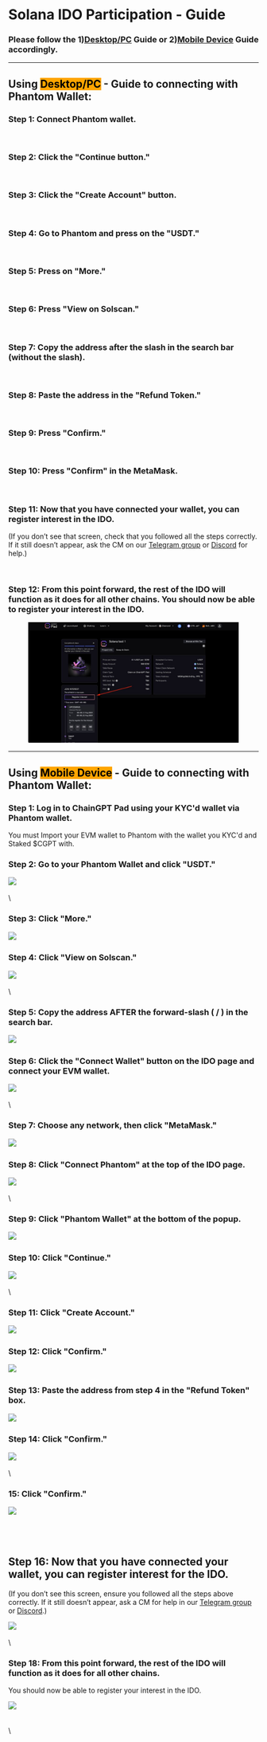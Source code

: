 # Solana IDO Participation - Guide

### **Please follow the 1)**[**Desktop/PC**](solana-ido-participation-guide.md#using-desktop-pc-guide-to-connecting-with-phantom-wallet) **Guide or  2)**[**Mobile Device**](solana-ido-participation-guide.md#using-mobile-device-guide-to-connecting-with-phantom-wallet) **Guide accordingly.**



***

## Using <mark style="background-color:orange;">Desktop/PC</mark> -  Guide to connecting with Phantom Wallet:

### Step 1: Connect Phantom wallet.

<div align="left">

<figure><img src="https://lh7-rt.googleusercontent.com/docsz/AD_4nXcdCl_1ZMN9CQD1UaWfCiqLS53lr1SlmIzBaVGkvn4xuIbD42klMX-L0U3Q946k3doKa58YNm7TYGO0_TeBUXPLwF550EYQx3IeI8xntEpeiH169y9JTbc6KeDBy6Un2VzWjk09XGwdbWv67Sw8SrboqaPP?key=pJ11xngXYM0Ts19dj4Ieug" alt=""><figcaption></figcaption></figure>

</div>

### &#x20;Step 2: Click the "Continue button."

<div align="left">

<figure><img src="https://lh7-rt.googleusercontent.com/docsz/AD_4nXfT-rZSy88zvafYcnMlm6V6gtcQ7xVs6tGXzpnUxJWXmCYFxjLZYDc3GP3cRyQ2lViro0SFbm80EpE5LADCzNUaybk1cXXddn-oXnRAKBOHaJI4Gy-XIZey39ohnKRW4CctfcZ3lI0wfq9xEiQbkJoGmhU?key=pJ11xngXYM0Ts19dj4Ieug" alt=""><figcaption></figcaption></figure>

</div>



### Step 3: Click the "Create Account" button.

<div align="left">

<figure><img src="https://lh7-rt.googleusercontent.com/docsz/AD_4nXfsMruwYZ1vR8SGT4kXo0QKsK0fbvgOLFFy29-3JljciA97MsYI7ScAgvA5PEYkmg5GTxlToybiFccrI7ESMrCsfAAoBpm5XuKDnlMkvjFE-1lcbsXTdicpx6sU8-oOaCGCVLtxeBUTo4pkKw89sgmjvYNn?key=pJ11xngXYM0Ts19dj4Ieug" alt=""><figcaption></figcaption></figure>

</div>

### &#x20;Step 4: Go to Phantom and press on the "USDT."

<div align="left">

<figure><img src="https://lh7-rt.googleusercontent.com/docsz/AD_4nXd1YLplQ4bEmkLmNB3YMn4BBz5ufmwdn7AR4Jlj28ApzXAH4cJmyEqUm4P7-1kH-TnVuamVRgluZPQxsqkvAhs_GsPh8D0WBSOt45KDDSnx9NbowzQKKgzRMF4L-Y5BeZzwdtIx7NL9OhmllNnOqzGj3x7F?key=pJ11xngXYM0Ts19dj4Ieug" alt=""><figcaption></figcaption></figure>

</div>



### Step 5: Press on "More."

<div align="left">

<figure><img src="https://lh7-rt.googleusercontent.com/docsz/AD_4nXfa6O2rdA4mjVn9Kz3TJ00Jvnwca2RR5bY3CW95vqxxnLqhzSy1XXNfrBxCH2wG9dxHx9m0a7cdAPrJ--YEjYEGFtoL6AYcuZgZE8dlO_X_v6R6KeV_XDdipusMsm6x-rW8sMA6nsDtEbo0JNKhZzVP4l4?key=pJ11xngXYM0Ts19dj4Ieug" alt=""><figcaption></figcaption></figure>

</div>



### Step 6: Press "View on Solscan."

<div align="left">

<figure><img src="https://lh7-rt.googleusercontent.com/docsz/AD_4nXcoxZo4hv79aO1bZjIQyjDFXbDhIx8-7hJ_FGfBeNW94MWcRC-_RkcejApc0VggEmCMV9BVnbuOlR0-XiA3P6K1OhN0BNK4cjXV_VUn8NDlRiG3xxtmCiUbkK1w4yVJco8f5j5695qIClC8IyzIwDVA8RE-?key=pJ11xngXYM0Ts19dj4Ieug" alt=""><figcaption></figcaption></figure>

</div>



### Step 7: Copy the address after the slash in the search bar (without the slash).

<div align="left">

<figure><img src="https://lh7-rt.googleusercontent.com/docsz/AD_4nXdcCicd1mMNScrRz01LQGAgRdxg3GErBD2Zruzs4ojf5n_opDKKUXEw-QrJ2GI8FYcjDOL2wemruVgR4HnDL6WcciEVi-dHNNnp8yOxLW9dxIyjuVXSkAgafYFz7cOg0yXbxZ4We2dPEFaaT-qqUD6u09iw?key=pJ11xngXYM0Ts19dj4Ieug" alt=""><figcaption></figcaption></figure>

</div>



### Step 8: Paste the address in the "Refund Token."

<div align="left">

<figure><img src="https://lh7-rt.googleusercontent.com/docsz/AD_4nXdUFICyzqK90NwSUeHYeicRbUYJaKGIoO7tW4j7JA-cK3NIvkS1BF4WwVm63Wf-unn0Kw23b2o-BySQeIC-DcjK2tbHPIktZ1woA7CBHosmgzUqZncLNh3rD0GLN5SoqkXQfLcPmhnPoDiZvPeSiHnM9xVH?key=pJ11xngXYM0Ts19dj4Ieug" alt=""><figcaption></figcaption></figure>

</div>



### Step 9: Press "Confirm."

<div align="left">

<figure><img src="https://lh7-rt.googleusercontent.com/docsz/AD_4nXcYr378rkKqruXyq5jSLt0CTBfXIST57TVqVijUAplzWol9Qo0AsRUeKRbJzXl69so5BieGWX4-PoqDLPlFJEfltQb1ksPQsdDJP4kytvQoEyOoNLGrvrjAD1He00I1HwVqnekxWBK3hnmbjxrmgQGeloKD?key=pJ11xngXYM0Ts19dj4Ieug" alt=""><figcaption></figcaption></figure>

</div>



### Step 10: Press "Confirm" in the MetaMask.

<div align="left">

<figure><img src="https://lh7-rt.googleusercontent.com/docsz/AD_4nXfIl0kN6DqN94o-kvuVNLzivoRHPnzTI1sJOZ73QnqIFCoztcHHRoH3u6IIIKflEOmt8sQd4LRCi4pElcCAiMOZUSacWdGVkHJs6ymsaFgvQRaZX437EaxLjZ3lTs21Mh9n4CgZYVWgL8_DnxRK3Z5Ebe9x?key=pJ11xngXYM0Ts19dj4Ieug" alt=""><figcaption></figcaption></figure>

</div>



### Step 11: Now that you have connected your wallet, you can register interest in the IDO.&#x20;

(If you don’t see that screen, check that you followed all the steps correctly. If it still doesn’t appear, ask the CM on our [Telegram group](https://t.me/chaingpt) or [Discord](https://www.discord.gg/chaingpt) for help.)

<div align="left">

<figure><img src="https://lh7-rt.googleusercontent.com/docsz/AD_4nXd8-Phxn-ueXKYoIhkJqjSxjGceJ2DcyJUn05Uv_qEOrCgK6WD6TVqGrBfzns4PXCYNZmQfP2tsurRjftn1hHd2McyiNtxC_BTf4-_EDCnyspoRHobKeITSaKQy2wwFJ5110-C8Z_XUWk4mcjqYdMvOjNaW?key=pJ11xngXYM0Ts19dj4Ieug" alt=""><figcaption></figcaption></figure>

</div>

### Step 12: From this point forward, the rest of the IDO will function as it does for all other chains. You should now be able to register your interest in the IDO.&#x20;

<div align="left">

<figure><img src="../../.gitbook/assets/telegram-cloud-photo-size-5-6210573335251764677-y.jpg" alt=""><figcaption></figcaption></figure>

</div>



***

## Using <mark style="background-color:orange;">Mobile Device</mark> - Guide to connecting with Phantom Wallet:



### Step 1: Log in to ChainGPT Pad using your KYC'd wallet via Phantom wallet.

You must Import your EVM wallet to Phantom with the wallet you KYC'd and Staked $CGPT with.

### Step 2: Go to your Phantom Wallet and click "USDT."

![](https://lh7-rt.googleusercontent.com/docsz/AD\_4nXdivbGut4JfDETb3glXoLq-pQTtNKGgaoA-pD90y6Tr\_1XnLyJuphQSpEzpd51sXVRicjDd-EuZfAowCBZEbi8YiOHM-ZwV6z7MsUhba2Nbxf8eP3ZQ-4Ul\_nY2lnJyGCWsWRPTOpwCfXn0-eSi4PzBVEuA?key=oK10reX-SyZxz0MCnUXWag)

\


### Step 3: Click "More."&#x20;

![](https://lh7-rt.googleusercontent.com/docsz/AD\_4nXfaldGYGpcYP2omeptkVdboxEVGBNiTKOD6qDL6ZDFVW8ufk\_zqMkjEHYCritDMx81q7Z68NTgww5PulK4pvaj781uZZYO\_eMiJKXAxbAvfZhvRIkds9KtTMz-FrUWEp7YQ2mBwx54bXpG6JXAy8pwTg6m9?key=oK10reX-SyZxz0MCnUXWag)



### Step 4: Click "View on Solscan."

![](https://lh7-rt.googleusercontent.com/docsz/AD\_4nXdwti4EvoSxjSyjuoXfDf2AHr7f8kKU8\_O8otJpebPf5d\_D57y1SrpqeF8nTD5EVmNve0w4znx9mRWCPTAXFIcFzRK2eof4HBmIhDRgQW-LYel4Xqes3dhOXc4mf1FuEDwC\_U-DfJQU4yZSoEBpt7QEg64r?key=oK10reX-SyZxz0MCnUXWag)

\


### Step 5: Copy the address AFTER the forward-slash ( / ) in the search bar.&#x20;

![](https://lh7-rt.googleusercontent.com/docsz/AD\_4nXfVMm7\_-Fc7ClhvZxS6tnXVoFrzvxaD7x0z5E5sYG8q\_cxnt22qX5ri36sSCJbDiDLSy5Jg2\_D65Ze5gbEQnW1-uRhhT49Tfdrg0QtLUPD-Q56xwRm0qKme4NwfRXtxP1cvTytoh0s\_MIDp3cYHFgD2eRQu?key=oK10reX-SyZxz0MCnUXWag)



### Step 6: Click the "Connect Wallet" button on the IDO page and connect your EVM wallet.

![](https://lh7-rt.googleusercontent.com/docsz/AD\_4nXevT0Wma5I57MScVcv4jzpPokNU8yGvj-kZi0-QmzoHeIVfqixuSqwpMibhLqLPmkk5bvhPM2xc161wMECX-5tPgqkDNQ6gnj1mlTnT7ZPLigX9yg1dR6\_4f5RvKoKhvX\_ufiemiEt7\_rJ4LjZMsA5aR21o?key=oK10reX-SyZxz0MCnUXWag)

\


### Step 7: Choose any network, then click "MetaMask."

![](https://lh7-rt.googleusercontent.com/docsz/AD\_4nXepK5eg5x6jgzPrFmMUvCX0VxLRyGFjzEhJq4bnM5gtrVfbQCvdAnsuR0Gq\_YdM6rktSRnOmXLFbYrTnkg03karPUrhnI00nuJlhaskPCtQmC98g21ICz8\_NOf2qI-VzCE86Tas1it\_VxEDIRrSpB6bwc1b?key=oK10reX-SyZxz0MCnUXWag)



### Step 8: Click "Connect Phantom" at the top of the IDO page.

![](https://lh7-rt.googleusercontent.com/docsz/AD\_4nXeZ1tZMb\_fEiyoYzpL\_wsnPPZwtHyJHe\_FJS-YWof\_FUK3MWJsh\_LGDjzTIy2SDHCCHnD7\_9IF81sgF7JwxW5Q5Vhake4Y2D-0wyQNQldLYkC7RXkrKcAcJ2CWOLvh-Gidtxsv718DXObI05ZR8kFHx35o?key=oK10reX-SyZxz0MCnUXWag)

\


### Step 9: Click  "Phantom Wallet" at the bottom of the popup.&#x20;

![](https://lh7-rt.googleusercontent.com/docsz/AD\_4nXfAjB2iLOV-HP7gYrxIwglN3gCN33U\_p42MfYUYWnQB4hHYBrpuDSr8LD-3sYkxg84oqn0eQkWJ3Lok3LD0mFD35vugjrst8kJ3J9W-jRh5kO060SrWPUmLG6OCRVc26x4bpgW1yOV-6IS\_xKhSiNuo7ALQ?key=oK10reX-SyZxz0MCnUXWag)



### Step 10: Click "Continue."

![](https://lh7-rt.googleusercontent.com/docsz/AD\_4nXdCwBUgNofyV8alzItLi\_SeF7f-BQ5n-7SziUDUJmYSf4PcJ51G8GpX3PXD4prUi02DOPG43lriGs33fHcd7BZNXXURQrFA1vrVncWTccmrMQ-m0Eg7z5\_nJXF4zU92Yx-maH1tE4nkLpJfVtGPQzY-HwvO?key=oK10reX-SyZxz0MCnUXWag)

\


### Step 11: Click "Create Account."

![](https://lh7-rt.googleusercontent.com/docsz/AD\_4nXft6-ZmPDo3C7P9F30xuvL-3f6dzj6YWKZqOiWOztBeLPTjvhJLvC0NyuQpncWR8Hm2arpfAk9PnZHzdkhlosW1AuE5ukxuxsCoEueR6hrr2q17sAlA9seCV7MaY8wxhQU6YzyEe3QTgmDx1PvusPQVtkc?key=oK10reX-SyZxz0MCnUXWag)



### Step 12: Click "Confirm."

![](https://lh7-rt.googleusercontent.com/docsz/AD\_4nXcwQ-UQ\_9NhMrmLIPEKufs5eZ3RFssARH-3rO7LKCONBoWTdlMwADeoK\_NNq7uLGY222xkvlHuqBHv6VcWIF6U-fJvabH9MkhWUYB-dx\_3OWtLRNKOBwAmSlA-7CB5kyz3IFhap2YaFu1pt31WYg5oWLLcp?key=oK10reX-SyZxz0MCnUXWag)



### Step 13: Paste the address from step 4 in the "Refund Token" box.

![](https://lh7-rt.googleusercontent.com/docsz/AD\_4nXfWhG3fTAWC1C-e3UKhh9T5lkKCiv3avrhCogQ6btrWnHvsQk-DPCeUQ--WVtIWIZrrEiOn\_3wIeYzKrzPIbN29B38Y5nPgpdSPHKCyRQk9FRrE6PwWhUPsF9mValbbZthDLur845GQ9blky8SF1Wds9BA?key=oK10reX-SyZxz0MCnUXWag)



### Step 14: Click "Confirm."

![](https://lh7-rt.googleusercontent.com/docsz/AD\_4nXdKm-8sAxI1vlC\_5TvjZ5HuOAju5wBi9UTsKBiIDhJWiTWcviL8d05G\_FDV1okioXjbkTNIwS5z1msRnFXqkc482egIXRiSO02s7oMLJVzrNUJGcqqHfRs5uvOxXcy437j\_gJbiidhAbByBfhUs-NUefhH0?key=oK10reX-SyZxz0MCnUXWag)

\


### 15: Click "Confirm."

![](https://lh7-rt.googleusercontent.com/docsz/AD\_4nXdxS8N0Lu-TIdHbsWJWw4Msi0hdiovgeqe1AamLoR1xMsQQv9ZoAE7DOJvZHelv2n-cz5xPQiTwEfIvvCuTLp7m2TYV4gKmI3Wq6rekZkebI4w181GJO8hKCDAju-FOUZw2bdOHXbB85YjASsD5QVw4GP4?key=oK10reX-SyZxz0MCnUXWag)

\
\
Step 16: Now that you have connected your wallet, you can register interest for the IDO.&#x20;
----------------------------------------------------------------------------------------------

(If you don’t see this screen, ensure you followed all the steps above correctly. If it still doesn’t appear, ask a CM for help in our [Telegram group](https://t.me/chaingpt) or [Discord](https://www.discord.gg/chaingpt).)

![](https://lh7-rt.googleusercontent.com/docsz/AD\_4nXci7hOvlyWyw8lL7O2i7UA0UUNobaWm7-bashUUEyHlhKv37pvVlxLszvDx4H3dFI3MCroyjHNHDIVM7MNjp0YvaCUxaa9UZk58WxBpwe0MPEwZmlAzftqGwzRa1OmnbBXfGt5A7VCBhYaUr9QVDPJ1glvD?key=oK10reX-SyZxz0MCnUXWag)

\


### Step 18: From this point forward, the rest of the IDO will function as it does for all other chains.&#x20;

You should now be able to register your interest in the IDO.&#x20;

![](https://lh7-rt.googleusercontent.com/docsz/AD\_4nXeOY0cXgrhEtQCj8GMDOEjP-cqX8VQv1PElRHyUpQvGVuVu0whf27NG7sFche5enCBf6WHACzVEOmPHwHK257cXxxc-FgjVuzvBsBWTz-Wfkf5c7XaFuusQyYcG-tAH35T0g65uvxRyXQUrDx-RIp9jHe9Q?key=oK10reX-SyZxz0MCnUXWag)

\
\
